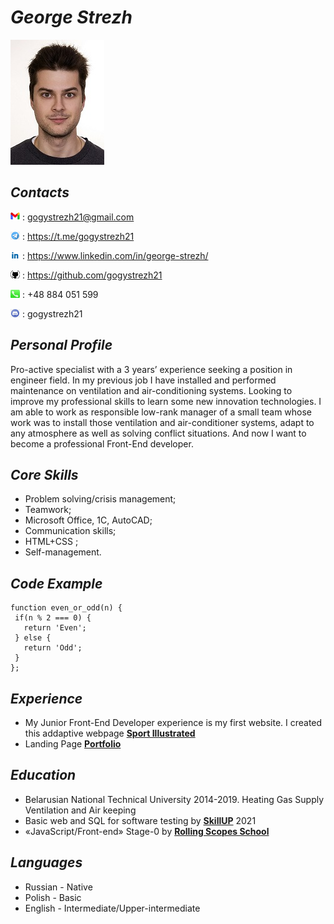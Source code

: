 # *George Strezh*
![](Photo.jpg)

## *Contacts*

![](gmail.png) : <gogystrezh21@gmail.com>

![](telegram.png) : <https://t.me/gogystrezh21>

![](linkedin.png) : <https://www.linkedin.com/in/george-strezh/>

![](github.jpg) : <https://github.com/gogystrezh21>

![](phone.jpg) : +48 884 051 599

![](discord.png) : gogystrezh21

## *Personal Profile*

Pro-active specialist with a 3 years’ experience seeking a position in engineer field. In my previous job I have installed and performed maintenance on ventilation and air-conditioning systems. Looking to improve my professional skills to learn some new innovation technologies. I am able to work as responsible low-rank manager of a small team whose work was to install those ventilation and air-conditioner systems, adapt to any atmosphere as well as solving conflict situations. And now I want to become a professional Front-End developer.  

## *Core Skills*

-	Problem solving/crisis management;
-	Teamwork;
-	Microsoft Office, 1C, AutoCAD;
-	Communication skills;
-	HTML+CSS ;
-	Self-management.

## *Code Example*

    function even_or_odd(n) {
     if(n % 2 === 0) {
       return 'Even';
     } else {
       return 'Odd';
     }
    };

## *Experience*

- My Junior Front-End Developer experience is my first website. I created this addaptive webpage **[Sport Illustrated](https://gogystrezh21.github.io/firstProject/)**
- Landing Page **[Portfolio](https://gogystrezh21.github.io/Lending-Page/)**

## *Education*

- Belarusian National Technical University  2014-2019. Heating Gas Supply Ventilation and Air keeping
- Basic web and SQL for software testing by  **[SkillUP](https://skillup.ua/)** 2021
- «JavaScript/Front-end» Stage-0 by **[Rolling Scopes School](https://rs.school/js/)**

## *Languages*

- Russian - Native
- Polish - Basic
- English - Intermediate/Upper-intermediate

